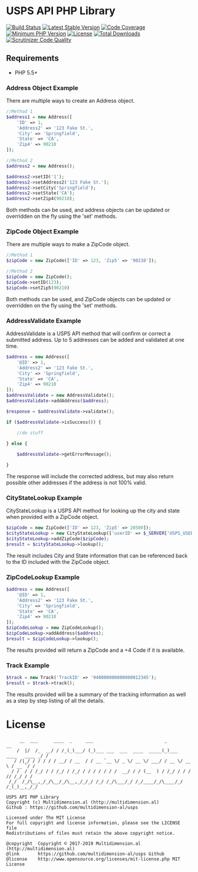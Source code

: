 # USPS API PHP Library

[![Build Status](https://travis-ci.org/multidimension-al/usps.svg)](https://travis-ci.org/multidimension-al/usps)
[![Latest Stable Version](https://poser.pugx.org/multidimensional/usps/v/stable.svg)](https://packagist.org/packages/multidimensional/usps)
[![Code Coverage](https://scrutinizer-ci.com/g/multidimension-al/usps/badges/coverage.png)](https://scrutinizer-ci.com/g/multidimension-al/usps/)
[![Minimum PHP Version](http://img.shields.io/badge/php-%3E%3D%205.5-8892BF.svg)](https://php.net/)
[![License](https://poser.pugx.org/multidimensional/usps/license.svg)](https://packagist.org/packages/multidimensional/usps)
[![Total Downloads](https://poser.pugx.org/multidimensional/usps/d/total.svg)](https://packagist.org/packages/multidimensional/usps)
[![Scrutinizer Code Quality](https://scrutinizer-ci.com/g/multidimension-al/usps/badges/quality-score.png)](https://scrutinizer-ci.com/g/multidimension-al/usps/)

## Requirements

* PHP 5.5+

### Address Object Example

There are multiple ways to create an Address object.

```php
//Method 1
$address1 = new Address([
    'ID' => 1,
    'Address2' => '123 Fake St.',
    'City' => 'Springfield',
    'State' => 'CA',
    'Zip4' => 90210
]);

//Method 2
$address2 = new Address();

$address2->setID('1');
$address2->setAddress2('123 Fake St.');
$address2->setCity('Springfield');
$address2->setState('CA');
$address2->setZip4(90210);
```

Both methods can be used, and address objects can be updated or overridden on the fly using the 'set' methods.
 
### ZipCode Object Example

There are multiple ways to make a ZipCode object.

```php
//Method 1
$zipCode = new ZipCode(['ID' => 123, 'Zip5' => '90210']);

//Method 2
$zipCode = new ZipCode();
$zipCode->setID(123);
$zipCode->setZip5(90210)
```
 
Both methods can be used, and ZipCode objects can be updated or overridden on the fly using the 'set' methods.
  
 
### AddressValidate Example

AddressValidate is a USPS API method that will confirm or correct a submitted address. Up to 5 addresses can be added and validated at one time.

```php
$address = new Address([
    '@ID' => 1,
    'Address2' => '123 Fake St.',
    'City' => 'Springfield',
    'State' => 'CA',
    'Zip4' => 90210
]);
$addressValidate = new AddressValidate();
$addressValidate->addAddress($address);

$response = $addressValidate->validate();

if ($addressValidate->isSuccess()) {

    //do stuff

} else {
    
    $addressValidate->getErrorMessage();

}
```

The response will include the corrected address, but may also return possible other addresses if the address is not 100% valid.

### CityStateLookup Example

CityStateLookup is a USPS API method for looking up the city and state when provided with a ZipCode object.

```php
$zipCode = new ZipCode(['ID' => 123, 'Zip5' => 20500]);
$cityStateLookup = new CityStateLookup(['userID' => $_SERVER['USPS_USERID']]);
$cityStateLookup->addZipCode($zipCode);
$result = $cityStateLookup->lookup();
```

The result includes City and State information that can be referenced back to the ID included with the ZipCode object.

### ZipCodeLookup Example

```php
$address = new Address([
    '@ID' => 1,
    'Address2' => '123 Fake St.',
    'City' => 'Springfield',
    'State' => 'CA',
    'Zip4' => 90210
]);
$zipCodeLookup = new ZipCodeLookup();
$zipCodeLookup->addAddress($address);
$result = $zipCodeLookup->lookup();
```

The results provided will return a ZipCode and a +4 Code if it is available.

### Track Example

```php
$track = new Track('TrackID' => '940000000000000012345');
$result = $track->track();
```

The results provided will be a summary of the tracking information as well as a step by step listing of all the details.

# License

         __  ___      ____  _     ___                           _                    __
        /  |/  /_  __/ / /_(_)___/ (_)___ ___  ___  ____  _____(_)___  ____   ____ _/ /
       / /|_/ / / / / / __/ / __  / / __ `__ \/ _ \/ __ \/ ___/ / __ \/ __ \ / __ `/ /
      / /  / / /_/ / / /_/ / /_/ / / / / / / /  __/ / / (__  ) / /_/ / / / // /_/ / /
     /_/  /_/\__,_/_/\__/_/\__,_/_/_/ /_/ /_/\___/_/ /_/____/_/\____/_/ /_(_)__,_/_/
  
    USPS API PHP Library
    Copyright (c) Multidimension.al (http://multidimension.al)
    Github : https://github.com/multidimension-al/usps
  
    Licensed under The MIT License
    For full copyright and license information, please see the LICENSE file
    Redistributions of files must retain the above copyright notice.
  
    @copyright  Copyright © 2017-2019 Multidimension.al (http://multidimension.al)
    @link       https://github.com/multidimension-al/usps Github
    @license    http://www.opensource.org/licenses/mit-license.php MIT License
